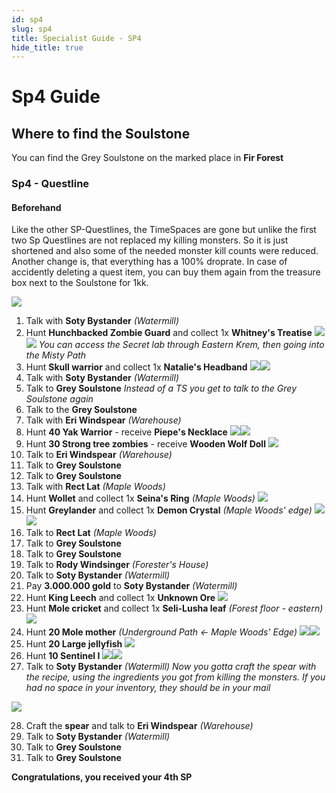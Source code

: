 ```yaml
---
id: sp4
slug: sp4
title: Specialist Guide - SP4
hide_title: true
---
```


# Sp4 Guide

## Where to find the Soulstone
You can find the Grey Soulstone on the marked place in **Fir Forest**

### Sp4 - Questline

#### Beforehand 
Like the other SP-Questlines, the TimeSpaces are gone but unlike the first two Sp Questlines are not replaced my killing monsters. So it is just shortened and also some of the needed monster kill counts were reduced. Another change is, that everything has a 100% droprate.
In case of accidently deleting a quest item, you can buy them again from the treasure box next to the Soulstone for 1kk.

![](https://i.imgur.com/n8sY4WO.png)

1. Talk with **Soty Bystander** *(Watermill)*
2. Hunt **Hunchbacked Zombie Guard** and collect 1x **Whitney's Treatise**
![](https://i.imgur.com/P9lzJzx.png)![](https://i.imgur.com/eejksT5.png)
*You can access the Secret lab through Eastern Krem, then going into the Misty Path*
3. Hunt **Skull warrior** and collect 1x **Natalie's Headband**
![](https://i.imgur.com/uy4RmaN.png)![](https://i.imgur.com/9yQUdIF.png)
4. Talk with **Soty Bystander** *(Watermill)*
5. Talk to **Grey Soulstone**
*Instead of a TS you get to talk to the Grey Soulstone again*
6. Talk to the **Grey Soulstone**
7. Talk with **Eri Windspear** *(Warehouse)*
8. Hunt **40 Yak Warrior** - receive **Piepe's Necklace**
![](https://i.imgur.com/6rEY00U.png)![](https://i.imgur.com/ldBBAzg.png)
9. Hunt **30 Strong tree zombies** - receive **Wooden Wolf Doll**
![](https://i.imgur.com/ADbsU7Y.png)
10. Talk to **Eri Windspear** *(Warehouse)*
11. Talk to **Grey Soulstone**
12. Talk to **Grey Soulstone**
13. Talk with **Rect Lat** *(Maple Woods)*
14. Hunt **Wollet** and collect 1x **Seina's Ring** *(Maple Woods)*
![](https://i.imgur.com/i7hCb3A.png)
15. Hunt **Greylander** and collect 1x **Demon Crystal** *(Maple Woods' edge)*
![](https://i.imgur.com/Eg1ubId.png)![](https://i.imgur.com/zN1ChVV.png)
16. Talk to **Rect Lat** *(Maple Woods)*
17. Talk to **Grey Soulstone**
18. Talk to **Grey Soulstone**
19. Talk to **Rody Windsinger** *(Forester's House)*
20. Talk to **Soty Bystander** *(Watermill)*
21. Pay **3.000.000 gold** to **Soty Bystander** *(Watermill)*
22. Hunt **King Leech** and collect 1x **Unknown Ore**
![](https://i.imgur.com/05oGpzH.png)
23. Hunt **Mole cricket** and collect 1x **Seli-Lusha leaf** *(Forest floor - eastern)*
![](https://i.imgur.com/UEasVla.png)
24. Hunt **20 Mole mother** *(Underground Path <- Maple Woods' Edge)*
![](https://i.imgur.com/s2Ont6A.png)![](https://i.imgur.com/qSh2Vc9.png)
25. Hunt **20 Large jellyfish**
![](https://i.imgur.com/L2mHBXZ.png)
26. Hunt **10 Sentinel I**
![](https://i.imgur.com/Sf5gkgd.png)![](https://i.imgur.com/wFUcm4A.png)
27. Talk to **Soty Bystander** *(Watermill)*
*Now you gotta craft the spear with the recipe, using the ingredients you got from killing the monsters. If you had no space in your inventory, they should be in your mail*

![](https://i.imgur.com/YYf2Ft9.png)

28. Craft the **spear** and talk to **Eri Windspear** *(Warehouse)*
29. Talk to **Soty Bystander** *(Watermill)*
30. Talk to **Grey Soulstone**
31. Talk to **Grey Soulstone**

**Congratulations, you received your 4th SP**
